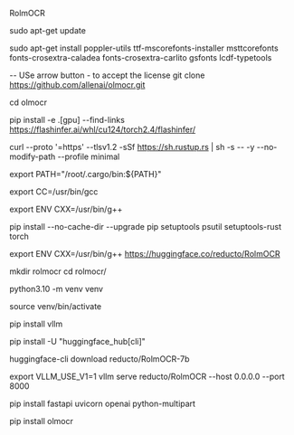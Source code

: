 RolmOCR


sudo apt-get update

sudo apt-get install poppler-utils ttf-mscorefonts-installer msttcorefonts fonts-crosextra-caladea fonts-crosextra-carlito gsfonts lcdf-typetools


-- USe arrow button - to accept the license
git clone https://github.com/allenai/olmocr.git



cd olmocr


pip install -e .[gpu] --find-links https://flashinfer.ai/whl/cu124/torch2.4/flashinfer/


 curl --proto '=https' --tlsv1.2 -sSf https://sh.rustup.rs | sh -s -- -y --no-modify-path --profile minimal

  export PATH="/root/.cargo/bin:${PATH}"

  export CC=/usr/bin/gcc

  export ENV CXX=/usr/bin/g++

  pip install --no-cache-dir --upgrade pip setuptools psutil setuptools-rust torch


export ENV CXX=/usr/bin/g++
https://huggingface.co/reducto/RolmOCR

mkdir rolmocr
cd rolmocr/

python3.10 -m venv venv

source venv/bin/activate


pip install vllm

pip install -U "huggingface_hub[cli]"

huggingface-cli download  reducto/RolmOCR-7b

export VLLM_USE_V1=1
vllm serve reducto/RolmOCR --host 0.0.0.0 --port 8000

pip install fastapi uvicorn openai python-multipart


pip install olmocr

